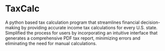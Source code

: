 # TaxCalc

A python based tax calculation program that streamlines financial decision-making by providing accurate income tax calculations for every U.S. state. Simplified the process for users by incorporating an intuitive interface that generates a comprehensive PDF tax report, minimizing errors and eliminating the need for manual calculations.
